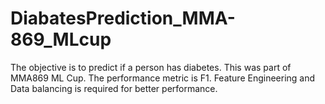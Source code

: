 # DiabatesPrediction_MMA-869_MLcup
The objective is to predict if a person has diabetes. This was part of MMA869 ML Cup. The performance metric is F1. Feature Engineering and Data balancing is required for better performance.
